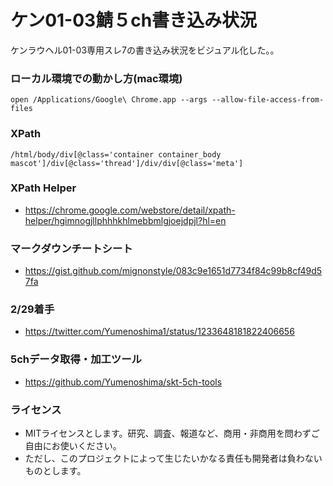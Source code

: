 # ケン01-03鯖５ch書き込み状況
ケンラウヘル01-03専用スレ7の書き込み状況をビジュアル化した。。

### ローカル環境での動かし方(mac環境)
`open /Applications/Google\ Chrome.app --args --allow-file-access-from-files`

### XPath
```
/html/body/div[@class='container container_body mascot']/div[@class='thread']/div/div[@class='meta']
```

### XPath Helper
- https://chrome.google.com/webstore/detail/xpath-helper/hgimnogjllphhhkhlmebbmlgjoejdpjl?hl=en

### マークダウンチートシート
- https://gist.github.com/mignonstyle/083c9e1651d7734f84c99b8cf49d57fa

### 2/29着手
- https://twitter.com/Yumenoshima1/status/1233648181822406656

### 5chデータ取得・加工ツール
- https://github.com/Yumenoshima/skt-5ch-tools

### ライセンス
- MITライセンスとします。研究、調査、報道など、商用・非商用を問わずご自由にお使いください。
- ただし、このプロジェクトによって生じたいかなる責任も開発者は負わないものとします。

